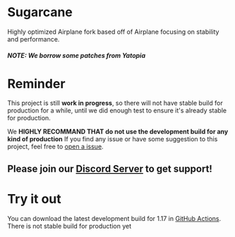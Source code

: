 # Sugarcane
Highly optimized Airplane fork based off of Airplane focusing on stability and performance.

##### NOTE: We borrow some patches from Yatopia

# Reminder
This project is still **work in progress**, so there will not have stable build for production for a while, until we did enough test to ensure it's already stable for production.

We **HIGHLY RECOMMAND THAT do not use the development build for any kind of production**
If you find any issue or have some suggestion to this project, feel free to [open a issue](https://github.com/SugarcaneMC/Sugarcane/issues/new).

## Please join our [Discord Server](https://sugarcanemc.org/discord) to get support!


# Try it out 
You can download the latest development build for 1.17 in [GitHub Actions](https://github.com/SugarcaneMC/Sugarcane/actions?query=branch%3Aver%2F1.17). There is not stable build for production yet
